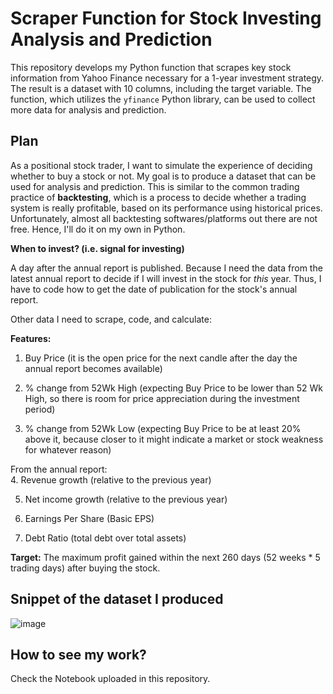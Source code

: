 # Scraper Function for Stock Investing Analysis and Prediction
This repository develops my Python function that scrapes key stock information from Yahoo Finance necessary for a 1-year investment strategy. The result is a dataset with 10 columns, including the target variable. The function, which utilizes the `yfinance` Python library, can be used to collect more data for analysis and prediction. 

## Plan
As a positional stock trader, I want to simulate the experience of deciding whether to buy a stock or not. My goal is to produce a dataset that can be used for analysis and prediction. This is similar to the common trading practice of __backtesting__, which is a process to decide whether a trading system is really profitable, based on its performance using historical prices. Unfortunately, almost all backtesting softwares/platforms out there are not free. Hence, I'll do it on my own in Python.

__When to invest? (i.e. signal for investing)__

A day after the annual report is published. Because I need the data from the latest annual report to decide if I will invest in the stock for _this_ year. Thus, I have to code how to get the date of publication for the stock's annual report. 


Other data I need to scrape, code, and calculate: 

__Features:__
1. Buy Price (it is the open price for the next candle after the day the annual report becomes available)

2. % change from 52Wk High (expecting Buy Price to be lower than 52 Wk High, so there is room for price appreciation during the investment period)

3. % change from 52Wk Low (expecting Buy Price to be at least 20% above it, because closer to it might indicate a market or stock weakness for whatever reason)

From the annual report:<br>
4. Revenue growth (relative to the previous year)

5. Net income growth (relative to the previous year)

6. Earnings Per Share (Basic EPS)

7. Debt Ratio (total debt over total assets)

__Target:__ The maximum profit gained within the next 260 days (52 weeks * 5 trading days) after buying the stock.

## Snippet of the dataset I produced
![image](https://github.com/marvin-rubia/Stock-Investing-Strategy-Scraper/assets/140475770/4d73b390-979a-439c-a562-922334497bf3)

## How to see my work?
Check the Notebook uploaded in this repository. 
